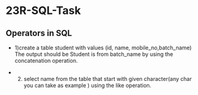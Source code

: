# 23R-SQL-Task

## Operators in SQL

* 1)create a table student with values (id, name, mobile_no,batch_name)
The output should be Student is from batch_name by using the concatenation operation.

* 2) select name from the table that start with given character(any char you can take as example ) using the like operation.

 

